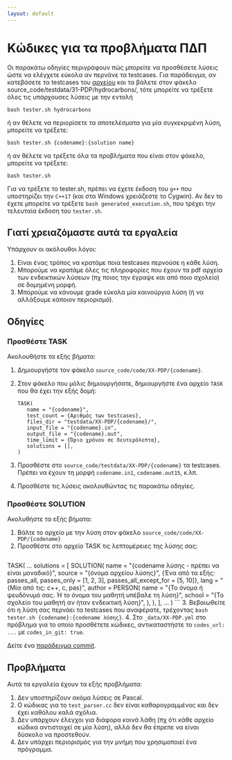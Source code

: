 ```yaml
---
layout: default
---
```


# Κώδικες για τα προβλήματα ΠΔΠ

Οι παρακάτω οδηγίες περιγράφουν πώς μπορείτε να προσθέσετε λύσεις ώστε να ελέγχετε εύκολα αν περνάνε τα testcases. Για παράδειγμα, αν κατεβάσετε τα testcases του [αρχείου](https://drive.google.com/drive/folders/1AeuB3AUFewMZdQ7pASYRgA2ewT1LJJOQ) και τα βάλετε στον φάκελο source_code/testdata/31-PDP/hydrocarbons/, τότε μπορείτε να τρέξετε όλες τις υπάρχουσες λύσεις με την εντολή

```
bash tester.sh hydrocarbons
```

ή αν θέλετε να περιορίσετε τα αποτελέσματα για μία συγκεκριμένη λύση, μπορείτε να τρέξετε:

```
bash tester.sh {codename}:{solution name}
```

ή αν θέλετε να τρέξετε όλα τα προβλήματα που είναι στον φάκελο, μπορείτε να τρέξετε:

```
bash tester.sh
```

Για να τρέξετε το tester.sh, πρέπει να έχετε έκδοση του `g++` που υποστηρίζει την `C++17` (και στα Windows χρειάζεστε το Cygwin). Αν δεν το έχετε μπορείτε να τρέξετε `bash generated_execution.sh`, που τρέχει την τελευταία έκδοση του `tester.sh`. 

## Γιατί χρειαζόμαστε αυτά τα εργαλεία

Υπάρχουν οι ακόλουθοι λόγοι:

  1. Είναι ένας τρόπος να κρατάμε ποια testcases περνούσε η κάθε λύση.
  2. Μπορούμε να κρατάμε όλες τις πληροφορίες που έχουν τα pdf αρχεία των ενδεικτικών λύσεων (πχ ποιος την έγραψε και από ποιο σχολείο) σε δομημένη μορφή.
  3. Μπορούμε να κάνουμε grade εύκολα μία καινούργια λύση (ή να αλλάξουμε κάποιον περιορισμό).

## Οδηγίες

### Προσθέστε TASK

Ακολουθήστε τα εξής βήματα:
  1. Δημιουργήστε τον φάκελο `source_code/code/XX-PDP/{codename}`.
  2. Στον φάκελο που μόλις δημιουργήσατε, δημιουργήστε ένα αρχείο `TASK` που θα έχει την εξής δομή:
     
     ```
     TASK(
        name = "{codename}",
        test_count = {Αριθμός των testcases},
        files_dir = "testdata/XX-PDP/{codename}/",
        input_file = "{codename}.in",
        output_file = "{codename}.out",
        time_limit = {Όριο χρόνου σε δευτερόλεπτα},
        solutions = [],
     )
     ```
  3. Προσθέστε στο `source_code/testdata/XX-PDP/{codename}` τα testcases. Πρέπει να έχουν τη μορφή `codename.in1`, `codename.out15`, κ.λπ.
  4. Προσθέστε τις λύσεις ακολουθώντας τις παρακάτω οδηγίες.  

### Προσθέστε SOLUTION

Ακολυθήστε τα εξής βήματα:
  1. Βάλτε το αρχείο με την λύση στον φάκελο `source_code/code/XX-PDP/{codename}`
  2. Προσθέστε στο αρχείο TASK τις λεπτομέρειες της λύσης σας:
     ```
   TASK(
      ...
      solutions = [
         SOLUTION(
            name = "{codename λύσης - πρέπει να είναι μοναδικό}",
            source = "{όνομα αρχείου λύσης}",
            {Ένα από τα εξής: passes_all, passes_only = [1, 2, 3], passes_all_except_for = [5, 10]}, 
            lang = "{Μία από τις: c++, c, pas}",
            author = PERSON(
               name = "{Το όνομα ή ψευδόνυμό σας. Ή το όνομα του μαθητή υπέβαλε τη λύση}", 
               school = "{To σχολείο του μαθητή αν ήταν ενδεικτική λύση}",
            ),
         ),
      ],
      ...
   )
     ```
   3. Βεβαιωθείτε ότι η λύση σας περνάει τα testcases που αναφέρατε, τρέχοντας `bash tester.sh {codename}:{codename λύσης}`.
   4. Στο `_data/XX-PDP.yml` στο πρόβλημα για το οποίο προσθέτετε κώδικες, αντικαταστήστε το `codes_url: ...` με `codes_in_git: true`.

Δείτε ένα [παράδειγμα commit](https://github.com/pdp-archive/pdp-archive.github.io/commit/787cb9f874abab4b3ba9db1743d41cb5b5a93f53).

## Προβλήματα

Αυτά τα εργαλεία έχουν τα εξής προβλήματα:

  1. Δεν υποστηρίζουν ακόμα λύσεις σε Pascal.
  2. Ο κώδικας για το `test_parser.cc` δεν είναι καθαρογραμμένος και δεν έχει καθόλου καλά σχόλια.
  3. Δεν υπάρχουν έλεγχοι για διάφορα κοινά λάθη (πχ ότι κάθε αρχείο κώδικα αντιστοιχεί σε μία λύση), αλλά δεν θα έπρεπε να είναι δύσκολο να προστεθούν.
  4. Δεν υπάρχει περιορισμός για την μνήμη που χρησιμοποιεί ένα πρόγραμμα. 
